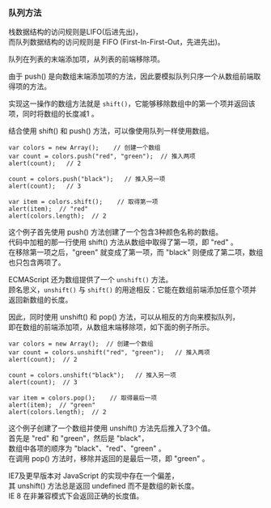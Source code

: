 ### 队列方法

栈数据结构的访问规则是LIFO(后进先出)，  
而队列数据结构的访问规则是 FIFO (First-In-First-Out，先进先出)。  

队列在列表的末端添加项，从列表的前端移除项。  

由于 <red>push() 是向数组末端添加项的方法</red>，因此要模拟队列只序一个从数组前端取得项的方法。

实现这一操作的数组方法就是 `shift()`，<red>它能够移除数组中的第一个项并返回该项，同时将数组的长度减1 </red>。
     
结合使用 shift() 和 push() 方法，可以像使用队列一样使用数组。  

	var colors = new Array();    // 创建一个数组
    var count = colors.push("red", "green");  // 推入两项
    alert(count);   // 2

    count = colors.push("black");   // 推入另一项
    alert(count);   // 3
     
    var item = colors.shift();    // 取得第一项
    alert(item);  // "red"
    alert(colors.length);  // 2

这个例子首先使用 push() 方法创建了一个包含3种颜色名称的数组。  
代码中加粗的那一行使用 shift() 方法从数组中取得了第一项，即 "red" 。  
在移除第一项之后，"green" 就变成了第一项，而 "black" 则便成了第二项，数组也只包含两项了。

ECMAScript 还为数组提供了一个 `unshift()` 方法。  
顾名思义，`unshift()` 与 `shift()` 的用途相反：它能<red>在数组前端添加任意个项并返回新数组的长度</red>。

因此，同时使用 unshift() 和 pop() 方法，可以从相反的方向来模拟队列，  
即在数组的前端添加项，从数组末端移除项，如下面的例子所示。  

	var colors = new Array();  // 创建一个数组
    var count = colors.unshift("red", "green");   // 推入两项
    alert(count);  // 2
     
    count = colors.unshift("black");   // 推入另一项
    alert(count);  // 3
     
    var item = colors.pop();    // 取得最后一项
    alert(item);  // "green"
    alert(colors.length);  // 2

这个例子创建了一个数组并使用 unshift() 方法先后推入了3个值。  
首先是 "red" 和 "green"，然后是 "black"，   
数组中各项的顺序为 "black"、"red"、"green" 。  
在调用 pop() 方法时，移除并返回的是最后一项，即 "green" 。  
     

IE7及更早版本对 JavaScript 的实现中存在一个偏差，  
其 unshift() 方法总是返回 undefined 而不是数组的新长度。   
IE 8 在非兼容模式下会返回正确的长度值。

